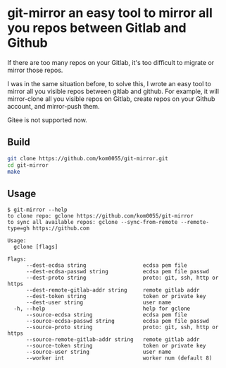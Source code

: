# git-mirror an easy tool to mirror all you repos between Gitlab and Github

If there are too many repos on your Gitlab, it's too difficult to migrate or mirror those repos.

I was in the same situation before, to solve this, I wrote an easy tool to mirror all you visible repos between gitlab and github.
For example, it will mirror-clone all you visible repos on Gitlab, create repos on your Github account, and mirror-push them.

Gitee is not supported now.

## Build

```sh
git clone https://github.com/kom0055/git-mirror.git
cd git-mirror
make
```

## Usage

```
$ git-mirror --help
to clone repo: gclone https://github.com/kom0055/git-mirror
to sync all available repos: gclone --sync-from-remote --remote-type=gh https://github.com

Usage:
  gclone [flags]

Flags:
      --dest-ecdsa string                  ecdsa pem file
      --dest-ecdsa-passwd string           ecdsa pem file passwd
      --dest-proto string                  proto: git, ssh, http or https
      --dest-remote-gitlab-addr string     remote gitlab addr
      --dest-token string                  token or private key
      --dest-user string                   user name
  -h, --help                               help for gclone
      --source-ecdsa string                ecdsa pem file
      --source-ecdsa-passwd string         ecdsa pem file passwd
      --source-proto string                proto: git, ssh, http or https
      --source-remote-gitlab-addr string   remote gitlab addr
      --source-token string                token or private key
      --source-user string                 user name
      --worker int                         worker num (default 8)
```
